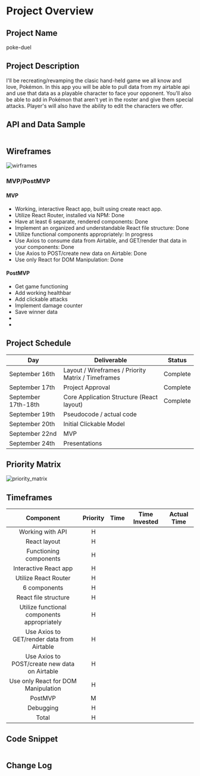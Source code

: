 # Project Overview

## Project Name

poke-duel

## Project Description
I'll be recreating/revamping the clasic hand-held game we all know and love, Pokémon. In this app you will be able to pull data from my airtable api and use that data as a playable character to face your opponent. You'll also be able to add in Pokémon that aren't yet in the roster and give them special attacks. Player's will also have the ability to edit the characters we offer.

## API and Data Sample



```
```

## Wireframes

![wirframes](https://i.imgur.com/O7uobLK.png)



### MVP/PostMVP


#### MVP 
- Working, interactive React app, built using create react app.
- Utilize React Router, installed via NPM: Done
- Have at least 6 separate, rendered components: Done
- Implement an organized and understandable React file structure: Done
- Utilize functional components appropriately: In progress
- Use Axios to consume data from Airtable, and GET/render that data in your components: Done
- Use Axios to POST/create new data on Airtable: Done
- Use only React for DOM Manipulation: Done

 

#### PostMVP  
- Get game functioning
- Add working healthbar
- Add clickable attacks
- Implement damage counter
- Save winner data
- 
- 


## Project Schedule

|  Day | Deliverable | Status
|---|---| ---|
|September 16th| Layout / Wireframes / Priority Matrix / Timeframes | Complete
|September 17th| Project Approval | Complete
|September 17th-18th| Core Application Structure (React layout) | Complete
|September 19th| Pseudocode / actual code | 
|September 20th| Initial Clickable Model  |
|September 22nd| MVP | 
|September 24th| Presentations | 

## Priority Matrix
![priority_matrix](https://i.imgur.com/O7uobLK.png)



## Timeframes

|Component                                     |Priority  |Time   |Time Invested  |Actual Time  |
|:---:                                         |:---:     |:---:  |:---:          |:---:        |
|Working with API                              | H        |       |               |             |
|React layout                                  | H        |       |               |             |   
|Functioning components                        | H        |       |               |             |
|Interactive React app                         | H        |       |               |             |
|Utilize React Router                          | H        |       |               |             |
|6 components                                  | H        |       |               |             |
|React file structure                          | H        |       |               |             | 
|Utilize functional components appropriately   | H        |       |               |             |
|Use Axios to GET/render data from Airtable    | H        |       |               |             |
|Use Axios to POST/create new data on Airtable | H        |       |               |             |
|Use only React for DOM Manipulation           | H        |       |               |             |
|PostMVP                                       | M        |       |               |             |
|Debugging                                     | H        |       |               |             |
|Total                                         | H        |       |               |             |


## Code Snippet



```

```

## Change Log

